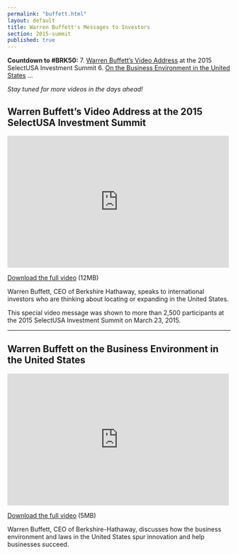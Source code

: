 ```yaml
---
permalink: "buffett.html"
layout: default
title: Warren Buffett's Messages to Investors
section: 2015-summit
published: true
---
```


**Countdown to #BRK50:**
7. <a href=intro>Warren Buffett’s Video Address</a> at the 2015 SelectUSA Investment Summit
6. <a href=bizenv>On the Business Environment in the United States</a>
...

*Stay tuned for more videos in the days ahead!*

## <a name="intro"></a>Warren Buffett’s Video Address at the 2015 SelectUSA Investment Summit

<iframe width="500" height="298" src="https://www.youtube.com/embed/GLKDFhCjaY4?start=5" frameborder="0" allowfullscreen></iframe>

[Download the full video](http://trade.gov/videos/2015-susa-summit-buffett-interview-032415.mp4) (12MB)

Warren Buffett, CEO of Berkshire Hathaway, speaks to international investors who are thinking about locating or expanding in the United States. 

This special video message was shown to more than 2,500 participants at the 2015 SelectUSA Investment Summit on March 23, 2015. 

---

## <a name="bizenv"></a>Warren Buffett on the Business Environment in the United States

<iframe width="500" height="298" src="https://www.youtube.com/embed/-alz5YDCEks" frameborder="0" allowfullscreen></iframe>

[Download the full video](http://trade.gov/videos/2015-susa-buffett-us-biz-environment-031015.mp4) (5MB)

Warren Buffett, CEO of Berkshire-Hathaway, discusses how the business environment and laws in the United States spur innovation and help businesses succeed.

